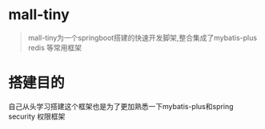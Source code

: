 # mall-tiny
> mall-tiny为一个springboot搭建的快速开发脚架,整合集成了mybatis-plus redis 等常用框架
# 搭建目的

自己从头学习搭建这个框架也是为了更加熟悉一下mybatis-plus和spring security 权限框架
